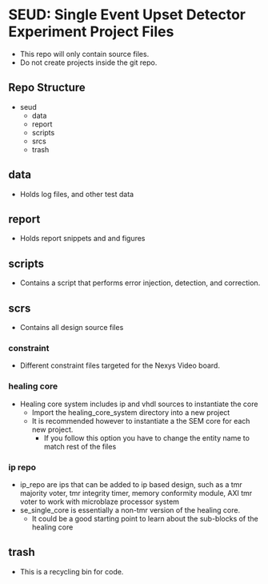 # SEUD: Single Event Upset Detector Experiment Project Files
- This repo will only contain source files. 
- Do not create projects inside the git repo.

## Repo Structure
- seud
    - data
    - report
    - scripts
    - srcs
    - trash

## data
- Holds log files, and other test data

## report
- Holds report snippets and and figures

## scripts
- Contains a script that performs error injection, detection, and correction.

## scrs
- Contains all design source files

### constraint
- Different constraint files targeted for the Nexys Video board.

### healing core
- Healing core system includes ip and vhdl sources to instantiate the core
    - Import the healing\_core\_system directory into a new project
    - It is recommended however to instantiate a the SEM core for each new project.
        - If you follow this option you have to change the entity name to match rest of the files

### ip repo
- ip\_repo are ips that can be added to ip based design, such as a tmr majority voter, tmr integrity timer, memory conformity module, AXI tmr voter to work with microblaze processor system
- se\_single\_core is essentially a non-tmr version of the healing core. 
    - It could be a good starting point to learn about the sub-blocks of the healing core
    
## trash
- This is a recycling bin for code.
